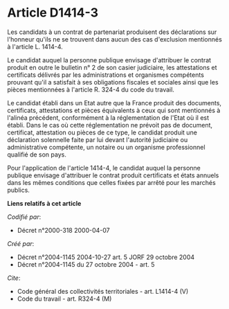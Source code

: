 # Article D1414-3

Les candidats à un contrat de partenariat produisent des déclarations sur l'honneur qu'ils ne se trouvent dans aucun des cas
d'exclusion mentionnés à l'article L. 1414-4. 

Le candidat auquel la personne publique envisage d'attribuer le contrat produit en outre le bulletin n° 2 de son casier
judiciaire, les attestations et certificats délivrés par les administrations et organismes compétents prouvant qu'il a
satisfait à ses obligations fiscales et sociales ainsi que les pièces mentionnées à l'article R. 324-4 du code du travail. 

Le candidat établi dans un Etat autre que la France produit des documents, certificats, attestations et pièces équivalents à
ceux qui sont mentionnés à l'alinéa précédent, conformément à la réglementation de l'Etat où il est établi. Dans le cas où
cette réglementation ne prévoit pas de document, certificat, attestation ou pièces de ce type, le candidat produit une
déclaration solennelle faite par lui devant l'autorité judiciaire ou administrative compétente, un notaire ou un organisme
professionnel qualifié de son pays. 

Pour l'application de l'article 1414-4, le candidat auquel la personne publique envisage d'attribuer le contrat produit
certificats et états annuels dans les mêmes conditions que celles fixées par arrêté pour les marchés publics.

**Liens relatifs à cet article**

_Codifié par_:

  - Décret n°2000-318 2000-04-07

_Créé par_:

  - Décret n°2004-1145 2004-10-27 art. 5 JORF 29 octobre 2004
  - Décret n°2004-1145 du 27 octobre 2004 - art. 5

_Cite_:

  - Code général des collectivités territoriales - art. L1414-4 (V)
  - Code du travail - art. R324-4 (M)
